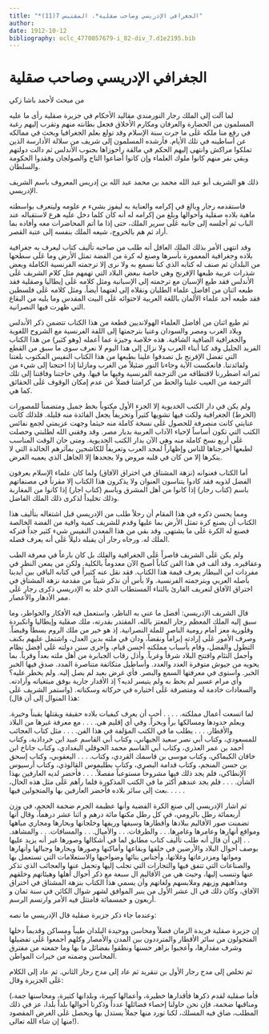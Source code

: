 ```yaml
---
title: "*الجغرافي الإدريسي وصاحب صقلية*. المقتبس 7(11)"
author: 
date: 1912-10-12
bibliography: oclc_4770057679-i_82-div_7.d1e2195.bib
---
```




#  الجغرافي الإدريسي وصاحب صقلية 


 من مبحث لأحمد باشا زكي 

 لما آلت إلى الملك رجار النورمندي مقاليد الأحكام في جزيرة صقلية رأى ما عليه المسلمون من الحضارة والعرفان ومكارم الأخلاق فجعل بطانته منهم وتقرب إليهم رغبة في رفع منا ملكه عَلَى ما جرت سنة الإسلام وقد تولع بعلم الجغرافيا وبحث في ممالكه عن أساطينه في تلك الأيام. فأرشده المسلمون إلى شريف من سلالة الأدارسة الذين تملكوا مراكش وانتهى إليهم الحكم في مالقة راحوزاها بجنوب الأندلس ثم دالت دولتهم وبقي نفر منهم كانوا ملوك العلماء وإن كانوا أضاعوا التاج والصولجان وفقدوا الحكومة والسلطان. 

 ذلك هو الشريف أبو عبد الله محمد بن محمد عبد الله بن إدريس المعروف باسم الشريف الإدريسي. 

 فاستقدمه رجار وبالغ في إكرامه والعناية به ليفوز بشيء م علومه وليتعرف بواسطته ماهية بلاده صقلية وأحوالها وبلغ من إكرامه له أنه كان كلما دخل عليه هرع لاستقباله عند الباب ثم أجلسه إلى جانبه عَلَى سرير الملك، حتى إذا ما أتم المحاضرات معه وأفاده بما أراد ثم هم بالخروج، شيعه الملك بنفسه إلى عتبة القصر. 

 وقد انتهى الأمر بذلك الملك العاقل أنه طلب من صاحبه تأليف كتاب ليعرف به جغرافية بلاده وجغرافية المعمورة بأسرها وصنع له كرة من الفضة تمثل الأرض وما عَلَى سطحها من البلدان ثم صنف له كتابه الذي كنا نسمع به ولا نرى إلا ترجمته الفرنسية الكاملة وبعض شذرات عربية طبعها الإفرنج وهي خاصة ببعض البلاد التي تهمهم مثل كلام الشريف عَلَى الأندلس فقد طبع الإسبان مع ترجمته إلى الإسبانية ومثل كلامه عَلَى إيطاليا وصقلية فقد طبعه  اثنان  من افاضل علماء الطليان ونقلاه إلى لغتهما أيضاً. ومثل كلامه عَلَى فلسطين فقد طبعه  أحد  علماء الألمان باللغة العربية لاحتوائه عَلَى البيت المقدس وما يليه من البقاع التي ظهرت فيها النصرانية. 

 ثم طبع  اثنان  من أفاضل العلماء الهولانديين قطعة من هذا الكتاب تتضمن ذكر الأندلس وبلاد الغرب ومصر والسودان وعنيا بترجمتها إلى اللفة الفرنسية مع الشروح اللغوية والجغرافية الضافية الشافية.   هذه خلاصة وجيزة عما أعمله (وهو كثير) من هذا الكتاب الفريد الجليل وقد كنا أبناء العرب ولا نزال إلى هذا اليوم لا نعرف سوى ما سبق من القطع التي تفضل الإفرنج بل تصدقوا علينا بطبعها من هذا الكتاب النفيس المكتوب بلغتنا ولفائدتنا. فانعكست الآية وجاءنا النور ضئيلاً من الغرب ومازلنا إذا احتجنا إلى شيء من ثمراته اضطررنا لاقتطافه من الترجمة الفرنسية وفيها ما فيها. وفي حاجتنا وفاقتنا إلى تلك الترجمة من العيب علينا والحط من كرامتنا فضلاً عن عدم إمكان الوقوف عَلَى الحقائق كما هي. 

 ولم يكن في دار الكتب الخديوية إلا الجزء الأول مكتوباً بخط جميل ومتضمناً للمصورات (الخرط) الجغرافية ولكت فيها تشويها كثيراً وتحريفاً يجعل الفائدة منه قليلة. فلذلك كانت عنايتي كانت منصرفة للحصول عَلَى نسخة كاملة منه حيثما وجهت عزيمتي لجمع نفائس الكتب التي تكون أساساً لإحياء الآداب العربية بديار مصر. وقد وفقني الله لطلبتي وحصلت عَلَى  أربع  نسخ كاملة منه وهي الآن بدار الكتب الخديوية. ومتى حان الوقت المناسب لطبعها أخرجناها للناس وإظهاراً لمجد العرب وتعريفاً للكاشحين بمآثرهم الخالدة التي لا ينكرها إلا من كان في قلبه مروض ولا يجحدها إلا الجاهل الذي يعميه الغرض. 

 أما الكتاب فعنوانه (نزهة المشتاق في اختراق الآفاق) ولما كان علماء الإسلام يعرفون الفضل لذويه فقد كادوا يتناسون العنوان ولا يذكرون هذا الكتاب إلا مقرناً في مصنفاتهم باسم (كتاب رجار) إذا كانوا من أهل المشرق وباسم (كتاب اجار) إذا كانوا من المغاربة وذلك تخليداً لذكرى ذلك الملك الفاضل. 

 ومما يحسن ذكره في هذا المقام أن رجلاً طلب من الإدريسي قبل اشتغاله بتأليف هذا الكتاب أن يصنع كرة تمثل الأرض بما عليها وقدم للشريف كمية وافية من الفضة الخالصة فصنع له الكرة عَلَى ما يشتهي. وقد بقي من هذا المعدن النفيس شيء كثير جداً فتركه الملك له. ورجاه رجار أن يقبله دليلاً عَلَى أنه يعرف فضله. 

 ولم يكن عَلَى الشريف قاصراً عَلَى الجغرافية والفلك بل كان بارعاً في معرفة الطب وعقاقيره. وقد  ألف  في هذا الفن كتاباً أصبح الآن معدوماً بالكلية. ولكن من يمعن النظر في مفردات ابن البيطار يعرف قيمة هذا الكتاب. فقد نقل عنه كثيراً في كتابه الباقي بين أيدينا بأصله العربي وبترجمته الفرنسية.   ولا بأس أن نذكر شيئاً من مقدمة نزهة المشتاق في اختراق الآفاق لتعريف القارئ بالثناء المستطاب الذي خلد به الإدريسي ذكرى رجار عَلَى ممر الأدهار والأعصار. 

 قال الشريف الإدريسي: أفضل ما عني به الناظر، واستعمل فيه الأفكار والخواطر، وما سبق إليه الملك المعظم رجار المعتز بالله، المقتدر بقدرته، ملك صقلية وإيطاليا وانكبردة وقلورية معز أمام رومية الناصر للملة النصرانية. إذ هو خير من ملك الروم بسطاً وقبضاً. وصرف الأمور عَلَى إرادته إبراماً ونقضاً، ودان قي ملته بدين العدل، واشتمل عليهم بكنف التطول والفضل، وقام بأسباب مملكته أحسن قيام، وأجرى سنن دولته عَلَى أفضل نظام وأجمل التئام وافتتح البلاد شرقاً وغرباً. وأذل رقاب الجبابرة من أهل ملته بعداً وقرباً. بما يحويه من جيوش متوفرة العدد والعدد. وأساطيل متكاثفة متناصرة المدد. صدق فيها الخبر الخبر. واستوى في معرفتها السمع والبصر. فأي غرض بعيد لم يصل إليه. ولم يخطر عليه؟ وأي مرام عسير لم يحظ به ولم يتيسر لديه؟ إذ الأقدار جارية بوفق مبتغياته وأرادته. والسعادات خادمة له ومتصرفة عَلَى اختياره في حركاته وسكناته. (واستمر الشريف عَلَى هذا المنوال إلى أن قال): 

 لما اتسعت أعمال مملكته. . . . . أحب أن يعرف كيفيات بلاده حقيقة ويقتلها يقيناً وخيرة. ويعلم حدودها ومسالكها براً وبحراً. وفي أي إقليم هي. . . . مع معرفة غيرها من البلاد والأقطار. . . . يطلب ما في الكتب المؤلفة في هذا الفن. . . . مثل كتاب العجائب للمسعودي، وكتاب أبي نصر سعيد الجيهاني، وكتاب أبي القاسم عبيد ابن خرداذبة، وكتاب أحمد بن عمر العذري، وكتاب أبي القاسم محمد الحوقلي البغدادي، وكتاب جاناخ ابن خاقان الكيماكي، وكتاب موسى بن قاسمك القردي، وكتاب. . . . اليعقوبي، وكتاب إسحق بن حسن المنجم، وكتاب قدامة البصري، وكتاب بطليموس القالوذي، وكتاب أرسيوس الإنطاكي، فلم يجد ذلك فيها مشروحاً مستوعباً مفصلاً. . . . فأحضر لديه العارفين بهذا الشأن. . . . فلم يجد عندهم أكثر ما في الكتب المذكورة فلما رآهم عَلَى مثل هذه الحال، بعث إلى سائر بلاده فأحضر العارفين بها والمتجولين فيها. . . . . 

 ثم اشار الإدريسي إلى صنع الكرة الفضية وأنها عظيمة الجرم ضخمة الحجم، في وزن  أربعمائة  رطل بالرومي، في كل رطل مكنها  مائة  درهم و  اثنا  عشر  درهماً، وقال أنها   تضمنت صور الأقاليم ببلادها وأقطارها وسيفها وريفها وخلجانها وبحارها ومجاري مياهها ومواقع أنهارها وعامرها وغامرها. . . والطرقات. . . والأميال. . . والمسافات. . . والمشاهد. . . إلى أن قال أنه طلب تأليف كتاب مطابق لما في أشكالها وصورها غير أنه يزيد عليها بوصف أحوال البلاد والأرضين في خلقها وبقاعها وأماكنها وصورها وبحارها وجبالها وأنهارها ومواتها ومزدرعاتها وغلاتها، وأجناس بنائها وضواحيها والاستعلامات التي تستعمل بها والصناعات التي تتفق فيها والتجارات التي تجلب إليها وتحمل عنها والعجائب الذي تذكر عنها وتنسب إليها، وحيث هي من الأقاليم ال  سبعة  مع ذكر أحوال أهلها وهيئاتهم وخلقهم ومذاهبهم وزيهم وملابسهم ولغاتهم وأن يسمي هذا الكتاب بنزهة المشتاق في اختراق الآفاق، وكان ذلك في ال  عشر  الأول من ينير الموافق لشهر شوال الكائن في سنة ثمان و  أربعون  و  خمسمائة  فامتثل فيه الأمر وارتسم الرسم. 

 وعندما جاء ذكر جزيرة صقلية قال الإدريسي ما نصه: 

 إن جزيرة صقلية فريدة الزمان فضلاً ومحاسن ووحيدة البلدان طيباً ومساكن وقديماً دخلها المتجولون من سائر الأقطار والمترددون بين المدن والأمصار وكلهم أجمعوا عَلَى تفضيلها وشرف مقدارها، وأعجبوا بزاهر حسنها ونطقوا بفضائل ما بها وما جمعته من مفترق المحاسن وضمته من خيرات المواطن. 

 ثم تخلص إلى مدح رجار الأول بن تنقريد ثم عاد إلى مدح رجار الثاني. ثم عاد إلى الكلام عَلَى الجزيرة وقال: 

 (فأما صقلية لقدم ذكرها فأقدارها خطيرة، وأعمالها كبيرة، وبلدانها كثيرة، ومحاسنها جمة، ومناقبها ضخمة، فإن نحن حاولنا إحصاء فضائلها عدداً وذكرنا أحوالها بلداً بلدا، عز في ذلك المطلب، ضاق فيه المسلك، لكنا نورد منها جملاً يستدل بها ويحصل عَلَى الغرض المقصود منها إن شاء الله تعالى!). 

